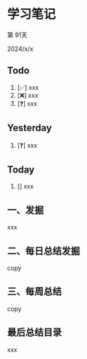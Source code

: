 # 学习笔记

第 91天

2024/x/x

## Todo

1. [✅] xxx
2. [❌] xxx
3. [❓] xxx



## Yesterday

1. [❓] xxx



## Today

1. [] xxx



## 一、发掘

xxx



## 二、每日总结发掘

copy



## 三、每周总结

copy



## 最后总结目录

xxx

